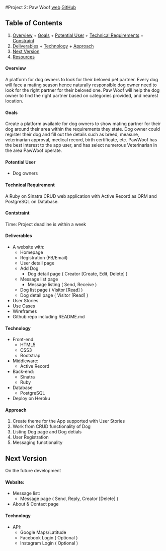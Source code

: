 #Project 2: Paw Woof
[web](http://pawwoof.herokuapp.com/)
[GitHub](https://github.com/ivanyapeter/WDI-Project2-PawWoof)
## Table of Contents
  1. [Overview](#overview)
    + [Goals](#goals)
    + [Potential User](#potential-user)
    + [Technical Requirements](#technical-requirements)
    + [Constraint](#constraint)
  2. [Deliverables](#deliverables)
    + [Technology](#technology)
    + [Approach](#approach)
  3. [Next Version](#next-version)
  4. [Resources](#resources)

#### Overview
A platform for dog owners to look for their beloved pet partner. Every dog will face a mating season hence naturally responsible dog owner need to look for the right partner for their beloved one. Paw Woof will help the dog owner to find the right partner based on categories provided, and nearest location.

#### Goals
Create a platform available for dog owners to show mating partner for their dog around their area within the requirements they state. Dog owner could register their dog and fill out the details such as breed, measure, veterinarian approval, medical record, birth certificate, etc. PawWoof has the best interest to the app user, and has select numerous Veterinarian in the area PawWoof operate.

#### Potential User
+ Dog owners

#### Technical Requirement
A Ruby on Sinatra CRUD web application with Active Record as ORM and PostgreSQL on Database.

#### Contstraint
Time: Project deadline is within a week

#### Deliverables
+ A website with:
    + Homepage
    + Registration (FB/Email)
    + User detail page
    + Add Dog
        + Dog detail page ( Creator [Create, Edit, Delete] )
    + Message list page
        + Message listing ( Send, Receive ) 
    + Dog list page ( Visitor [Read] )
    + Dog detail page ( Visitor [Read] )
+ User Stories
+ Use Cases
+ Wireframes
+ Github repo including README.md

#### Technology
+ Front-end:
    + HTML5
    + CSS3
    + Bootstrap
+ Middleware:
    + Active Record
+ Back-end:
    + Sinatra
    + Ruby
+ Database
    + PostgreSQL
+ Deploy on Heroku

#### Approach
1. Create theme for the App supported with User Stories
2. Work from CRUD functionality of Dog
3. Listing Dog page and Dog detials
4. User Registration
5. Messaging functionality
 
## Next Version
On the future development

#### Website:
+ Message list:
    + Message page ( Send, Reply, Creator [Delete] )
+ About & Contact page

#### Technology
+ API:
    + Google Maps/Latitude
    + Facebook Login ( Optional )
    + Instagram Login ( Optional )